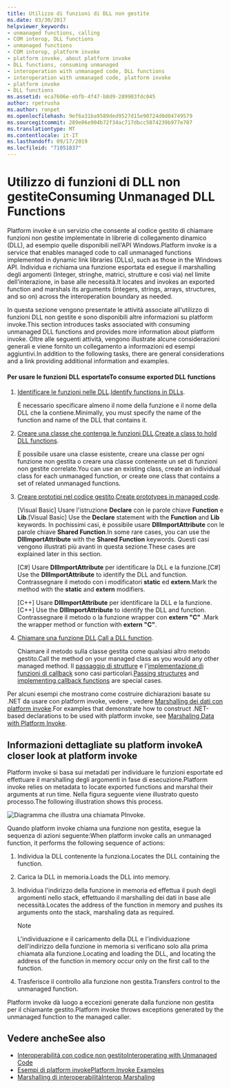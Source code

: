 ```yaml
---
title: Utilizzo di funzioni di DLL non gestite
ms.date: 03/30/2017
helpviewer_keywords:
- unmanaged functions, calling
- COM interop, DLL functions
- unmanaged functions
- COM interop, platform invoke
- platform invoke, about platform invoke
- DLL functions, consuming unmanaged
- interoperation with unmanaged code, DLL functions
- interoperation with unmanaged code, platform invoke
- platform invoke
- DLL functions
ms.assetid: eca7606e-ebfb-4f47-b8d9-289903fdc045
author: rpetrusha
ms.author: ronpet
ms.openlocfilehash: 9ef6a31ba9589ded9527d15e90724d0d04749579
ms.sourcegitcommit: 289e06e904b72f34ac717dbcc5074239b977e707
ms.translationtype: MT
ms.contentlocale: it-IT
ms.lasthandoff: 09/17/2019
ms.locfileid: "71051837"
---
```

# <a name="consuming-unmanaged-dll-functions"></a><span data-ttu-id="d3720-102">Utilizzo di funzioni di DLL non gestite</span><span class="sxs-lookup"><span data-stu-id="d3720-102">Consuming Unmanaged DLL Functions</span></span>
<span data-ttu-id="d3720-103">Platform invoke è un servizio che consente al codice gestito di chiamare funzioni non gestite implementate in librerie di collegamento dinamico (DLL), ad esempio quelle disponibili nell'API Windows.</span><span class="sxs-lookup"><span data-stu-id="d3720-103">Platform invoke is a service that enables managed code to call unmanaged functions implemented in dynamic link libraries (DLLs), such as those in the Windows API.</span></span> <span data-ttu-id="d3720-104">Individua e richiama una funzione esportata ed esegue il marshalling degli argomenti (Integer, stringhe, matrici, strutture e così via) nel limite dell'interazione, in base alle necessità.</span><span class="sxs-lookup"><span data-stu-id="d3720-104">It locates and invokes an exported function and marshals its arguments (integers, strings, arrays, structures, and so on) across the interoperation boundary as needed.</span></span>  
  
 <span data-ttu-id="d3720-105">In questa sezione vengono presentate le attività associate all'utilizzo di funzioni DLL non gestite e sono disponibili altre informazioni su platform invoke.</span><span class="sxs-lookup"><span data-stu-id="d3720-105">This section introduces tasks associated with consuming unmanaged DLL functions and provides more information about platform invoke.</span></span> <span data-ttu-id="d3720-106">Oltre alle seguenti attività, vengono illustrate alcune considerazioni generali e viene fornito un collegamento a informazioni ed esempi aggiuntivi.</span><span class="sxs-lookup"><span data-stu-id="d3720-106">In addition to the following tasks, there are general considerations and a link providing additional information and examples.</span></span>  
  
#### <a name="to-consume-exported-dll-functions"></a><span data-ttu-id="d3720-107">Per usare le funzioni DLL esportate</span><span class="sxs-lookup"><span data-stu-id="d3720-107">To consume exported DLL functions</span></span>  
  
1. <span data-ttu-id="d3720-108">[Identificare le funzioni nelle DLL](identifying-functions-in-dlls.md).</span><span class="sxs-lookup"><span data-stu-id="d3720-108">[Identify functions in DLLs](identifying-functions-in-dlls.md).</span></span>  
  
     <span data-ttu-id="d3720-109">È necessario specificare almeno il nome della funzione e il nome della DLL che la contiene.</span><span class="sxs-lookup"><span data-stu-id="d3720-109">Minimally, you must specify the name of the function and name of the DLL that contains it.</span></span>  
  
2. <span data-ttu-id="d3720-110">[Creare una classe che contenga le funzioni DLL](creating-a-class-to-hold-dll-functions.md).</span><span class="sxs-lookup"><span data-stu-id="d3720-110">[Create a class to hold DLL functions](creating-a-class-to-hold-dll-functions.md).</span></span>  
  
     <span data-ttu-id="d3720-111">È possibile usare una classe esistente, creare una classe per ogni funzione non gestita o creare una classe contenente un set di funzioni non gestite correlate.</span><span class="sxs-lookup"><span data-stu-id="d3720-111">You can use an existing class, create an individual class for each unmanaged function, or create one class that contains a set of related unmanaged functions.</span></span>  
  
3. <span data-ttu-id="d3720-112">[Creare prototipi nel codice gestito](creating-prototypes-in-managed-code.md).</span><span class="sxs-lookup"><span data-stu-id="d3720-112">[Create prototypes in managed code](creating-prototypes-in-managed-code.md).</span></span>  
  
     <span data-ttu-id="d3720-113">[Visual Basic] Usare l'istruzione **Declare** con le parole chiave **Function** e **Lib**.</span><span class="sxs-lookup"><span data-stu-id="d3720-113">[Visual Basic] Use the **Declare** statement with the **Function** and **Lib** keywords.</span></span> <span data-ttu-id="d3720-114">In pochissimi casi, è possibile usare **DllImportAttribute** con le parole chiave **Shared Function**.</span><span class="sxs-lookup"><span data-stu-id="d3720-114">In some rare cases, you can use the **DllImportAttribute** with the **Shared Function** keywords.</span></span> <span data-ttu-id="d3720-115">Questi casi vengono illustrati più avanti in questa sezione.</span><span class="sxs-lookup"><span data-stu-id="d3720-115">These cases are explained later in this section.</span></span>  
  
     <span data-ttu-id="d3720-116">[C#] Usare **DllImportAttribute** per identificare la DLL e la funzione.</span><span class="sxs-lookup"><span data-stu-id="d3720-116">[C#] Use the **DllImportAttribute** to identify the DLL and function.</span></span> <span data-ttu-id="d3720-117">Contrassegnare il metodo con i modificatori **static** ed **extern**.</span><span class="sxs-lookup"><span data-stu-id="d3720-117">Mark the method with the **static** and **extern** modifiers.</span></span>  
  
     <span data-ttu-id="d3720-118">[C++] Usare **DllImportAttribute** per identificare la DLL e la funzione.</span><span class="sxs-lookup"><span data-stu-id="d3720-118">[C++] Use the **DllImportAttribute** to identify the DLL and function.</span></span> <span data-ttu-id="d3720-119">Contrassegnare il metodo o la funzione wrapper con **extern "C"** .</span><span class="sxs-lookup"><span data-stu-id="d3720-119">Mark the wrapper method or function with **extern "C"**.</span></span>  
  
4. <span data-ttu-id="d3720-120">[Chiamare una funzione DLL](calling-a-dll-function.md).</span><span class="sxs-lookup"><span data-stu-id="d3720-120">[Call a DLL function](calling-a-dll-function.md).</span></span>  
  
     <span data-ttu-id="d3720-121">Chiamare il metodo sulla classe gestita come qualsiasi altro metodo gestito.</span><span class="sxs-lookup"><span data-stu-id="d3720-121">Call the method on your managed class as you would any other managed method.</span></span> <span data-ttu-id="d3720-122">Il [passaggio di strutture](passing-structures.md) e l'[implementazione di funzioni di callback](callback-functions.md) sono casi particolari.</span><span class="sxs-lookup"><span data-stu-id="d3720-122">[Passing structures](passing-structures.md) and [implementing callback functions](callback-functions.md) are special cases.</span></span>  
  
 <span data-ttu-id="d3720-123">Per alcuni esempi che mostrano come costruire dichiarazioni basate su .NET da usare con platform invoke, vedere , vedere [Marshalling dei dati con platform invoke](marshaling-data-with-platform-invoke.md).</span><span class="sxs-lookup"><span data-stu-id="d3720-123">For examples that demonstrate how to construct .NET-based declarations to be used with platform invoke, see [Marshaling Data with Platform Invoke](marshaling-data-with-platform-invoke.md).</span></span>  
  
## <a name="a-closer-look-at-platform-invoke"></a><span data-ttu-id="d3720-124">Informazioni dettagliate su platform invoke</span><span class="sxs-lookup"><span data-stu-id="d3720-124">A closer look at platform invoke</span></span>  
 <span data-ttu-id="d3720-125">Platform invoke si basa sui metadati per individuare le funzioni esportate ed effettuare il marshalling degli argomenti in fase di esecuzione.</span><span class="sxs-lookup"><span data-stu-id="d3720-125">Platform invoke relies on metadata to locate exported functions and marshal their arguments at run time.</span></span> <span data-ttu-id="d3720-126">Nella figura seguente viene illustrato questo processo.</span><span class="sxs-lookup"><span data-stu-id="d3720-126">The following illustration shows this process.</span></span>  
  
 ![Diagramma che illustra una chiamata PInvoke.](./media/consuming-unmanaged-dll-functions/platform-invoke-call.gif)  
  
 <span data-ttu-id="d3720-128">Quando platform invoke chiama una funzione non gestita, esegue la sequenza di azioni seguente:</span><span class="sxs-lookup"><span data-stu-id="d3720-128">When platform invoke calls an unmanaged function, it performs the following sequence of actions:</span></span>  
  
1. <span data-ttu-id="d3720-129">Individua la DLL contenente la funziona.</span><span class="sxs-lookup"><span data-stu-id="d3720-129">Locates the DLL containing the function.</span></span>  
  
2. <span data-ttu-id="d3720-130">Carica la DLL in memoria.</span><span class="sxs-lookup"><span data-stu-id="d3720-130">Loads the DLL into memory.</span></span>  
  
3. <span data-ttu-id="d3720-131">Individua l'indirizzo della funzione in memoria ed effettua il push degli argomenti nello stack, effettuando il marshalling dei dati in base alle necessità.</span><span class="sxs-lookup"><span data-stu-id="d3720-131">Locates the address of the function in memory and pushes its arguments onto the stack, marshaling data as required.</span></span>  
  
    > [!NOTE]
    > <span data-ttu-id="d3720-132">L'individuazione e il caricamento della DLL e l'individuazione dell'indirizzo della funzione in memoria si verificano solo alla prima chiamata alla funzione.</span><span class="sxs-lookup"><span data-stu-id="d3720-132">Locating and loading the DLL, and locating the address of the function in memory occur only on the first call to the function.</span></span>  
  
4. <span data-ttu-id="d3720-133">Trasferisce il controllo alla funzione non gestita.</span><span class="sxs-lookup"><span data-stu-id="d3720-133">Transfers control to the unmanaged function.</span></span>  
  
 <span data-ttu-id="d3720-134">Platform invoke dà luogo a eccezioni generate dalla funzione non gestita per il chiamante gestito.</span><span class="sxs-lookup"><span data-stu-id="d3720-134">Platform invoke throws exceptions generated by the unmanaged function to the managed caller.</span></span>

## <a name="see-also"></a><span data-ttu-id="d3720-135">Vedere anche</span><span class="sxs-lookup"><span data-stu-id="d3720-135">See also</span></span>

- [<span data-ttu-id="d3720-136">Interoperabilità con codice non gestito</span><span class="sxs-lookup"><span data-stu-id="d3720-136">Interoperating with Unmanaged Code</span></span>](index.md)
- [<span data-ttu-id="d3720-137">Esempi di platform invoke</span><span class="sxs-lookup"><span data-stu-id="d3720-137">Platform Invoke Examples</span></span>](platform-invoke-examples.md)
- [<span data-ttu-id="d3720-138">Marshalling di interoperabilità</span><span class="sxs-lookup"><span data-stu-id="d3720-138">Interop Marshaling</span></span>](interop-marshaling.md)
